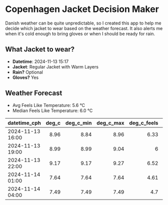 
# Copenhagen Jacket Decision Maker

Danish weather can be quite unpredictable, so I created this app to help me decide which jacket to wear based on the weather forecast. 
It also alerts me when it's cold enough to bring gloves or when I should be ready for rain.

## What Jacket to wear?

- **Datetime**: 2024-11-13 15:17
- **Jacket**: Regular Jacket with Warm Layers
- **Rain?** Optional
- **Gloves?** Yes

## Weather Forecast
- Avg Feels Like Temperature: 5.6 °C
- Median Feels Like Temperature: 6.0 °C

| datetime_cph     |   deg_c |   deg_c_min |   deg_c_max |   deg_c_feels | weather   | wind   | rain   |
|:-----------------|--------:|------------:|------------:|--------------:|:----------|:-------|:-------|
| 2024-11-13 16:00 |    8.96 |        8.84 |        8.96 |          6.33 | Clouds    | Low    | None   |
| 2024-11-13 19:00 |    8.99 |        8.99 |        9.04 |          6    | Rain      | Medium | Low    |
| 2024-11-13 22:00 |    9.17 |        9.17 |        9.27 |          6.52 | Rain      | Medium | Low    |
| 2024-11-14 01:00 |    7.64 |        7.64 |        7.64 |          4.61 | Clouds    | Medium | None   |
| 2024-11-14 04:00 |    7.49 |        7.49 |        7.49 |          4.7  | Clouds    | Low    | None   |
        